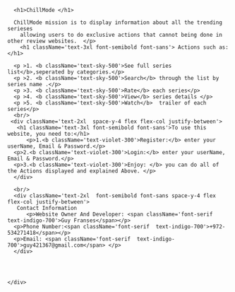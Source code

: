 <div >
      
      <h1>ChillMode </h1>

      ChillMode mission is to display information about all the trending serieses
        allowing users to do exclusive actions that cannot being done in other review websites.  </p>
        <h1 className='text-3xl font-semibold font-sans'> Actions such as:</h1>

      <p >1. <b className='text-sky-500'>See full series list</b>,seperated by categories.</p>
      <p >2. <b className='text-sky-500'>Search</b> through the list by series name .</p>
      <p >3. <b className='text-sky-500'>Rate</b> each series</p>
      <p >4. <b className='text-sky-500'>View</b> series details </p>
      <p >5. <b className='text-sky-500'>Watch</b>  trailer of each series</p>
      <br/>
     <div className='text-2xl  space-y-4 flex flex-col justify-between'>
       <h1 className='text-3xl font-semibold font-sans'>To use this website, you need to:</h1>
          <p>1.<b className='text-violet-300'>Register:</b> enter your userName, Email & Password.</p> 
      <p>2.<b className='text-violet-300'>Login:</b> enter your userName, Email & Password.</p> 
      <p>3.<b className='text-violet-300'>Enjoy: </b> you can do all of the Actions displayed and explained Above. </p> 
      </div>
      
      <br/>
      <div className='text-2xl  font-semibold font-sans space-y-4 flex flex-col justify-between'>
       Contact Information 
          <p>Website Owner And Developer: <span className='font-serif text-indigo-700'>Guy Franses</span></p> 
      <p>Phone Number:<span className='font-serif  text-indigo-700'>+972-534271418</span></p> 
      <p>Email: <span className='font-serif  text-indigo-700'>guy421367@gmail.com</span> </p> 
      </div>


      

    </div>
